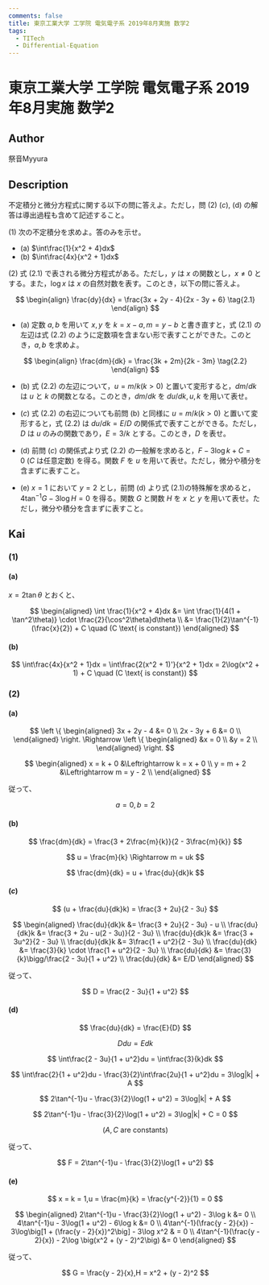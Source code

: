 ```yaml
---
comments: false
title: 東京工業大学 工学院 電気電子系 2019年8月実施 数学2
tags:
  - TITech
  - Differential-Equation
---
```

# 東京工業大学 工学院 電気電子系 2019年8月実施 数学2

## **Author**
祭音Myyura

## **Description**
不定積分と微分方程式に関する以下の問に答えよ。ただし，問 (2) ($c$), (d) の解答は導出過程も含めて記述すること。

(1) 次の不定積分を求めよ。答のみを示せ。

- (a) $\int\frac{1}{x^2 + 4}dx$
- (b) $\int\frac{4x}{x^2 + 1}dx$

(2) 式 $(2.1)$ で表される微分方程式がある。ただし，$y$ は $x$ の関数とし，$x \neq 0$ とする。また，$\log x$ は $x$ の自然対数を表す。このとき，以下の問に答えよ。 

$$
\begin{align}
\frac{dy}{dx} = \frac{3x + 2y - 4}{2x - 3y + 6} \tag{2.1}
\end{align}
$$

- (a) 定数 $a,b$ を用いて $x,y$ を $k = x - a,m = y - b$ と書き直すと，式 $(2.1)$ の左辺は式 $(2.2)$ のように定数項を含まない形で表すことができた。このとき，$a,b$ を求めよ。

$$
\begin{align}
\frac{dm}{dk} = \frac{3k + 2m}{2k - 3m} \tag{2.2}
\end{align}
$$

- (b) 式 $(2.2)$ の左辺について，$u = m/k(k > 0)$ と置いて変形すると，$dm/dk$ は $u$ と $k$ の関数となる。このとき，$dm/dk$ を $du/dk,u,k$ を用いて表せ。

- ($c$) 式 $(2.2)$ の右辺についても前問 (b) と同様に $u = m/k(k > 0)$ と置いて変形すると，式 $(2.2)$ は $du/dk = E/D$ の関係式で表すことができる。ただし，$D$ は $u$ のみの関数であり，$E = 3/k$ とする。このとき，$D$ を表せ。 

- (d) 前問 ($c$) の関係式より式 $(2.2)$ の一般解を求めると，$F - 3\log k + C = 0 \ (C\text{ は任意定数})$ を得る。関数 $F$ を $u$ を用いて表せ。ただし，微分や積分を含まずに表すこと。

- (e) $x = 1$ において $y = 2$ とし，前問 (d) より式
$(2.1)$の特殊解を求めると， $4\tan^{-1}G - 3\log H = 0$ を得る。関数 $G$ と関数 $H$ を $x$ と $y$ を用いて表せ。ただし，微分や積分を含まずに表すこと。

## **Kai** 
### (1)
#### (a)
$x = 2\tan\theta$ とおくと、

$$
\begin{aligned}
\int \frac{1}{x^2 + 4}dx &= \int \frac{1}{4(1 + \tan^2\theta)} \cdot \frac{2}{\cos^2\theta}d\theta \\
&= \frac{1}{2}\tan^{-1}(\frac{x}{2}) + C \quad (C \text{ is constant})
\end{aligned}
$$

#### (b)

$$
\int\frac{4x}{x^2 + 1}dx = \int\frac{2(x^2 + 1)'}{x^2 + 1}dx = 2\log(x^2 + 1) + C \quad (C \text{ is constant})
$$

### (2)
#### (a)

$$
\left \{
\begin{aligned}
3x + 2y - 4 &= 0 \\
2x - 3y + 6 &= 0 \\
\end{aligned}
\right. 
\Rightarrow
\left \{
\begin{aligned}
&x = 0 \\
&y = 2 \\
\end{aligned}
\right.
$$

$$
\begin{aligned}
x = k + 0 &\Leftrightarrow k = x + 0 \\
y = m + 2 &\Leftrightarrow m = y - 2 \\
\end{aligned}
$$

従って、

$$
a = 0 , b = 2
$$

#### (b)

$$
\frac{dm}{dk} = \frac{3 + 2\frac{m}{k}}{2 - 3\frac{m}{k}}
$$

$$
u = \frac{m}{k} \Rightarrow m = uk
$$

$$
\frac{dm}{dk} = u + \frac{du}{dk}k
$$

#### ($c$)

$$
(u + \frac{du}{dk}k) = \frac{3 + 2u}{2 - 3u}
$$

$$
\begin{aligned}
\frac{du}{dk}k &= \frac{3 + 2u}{2 - 3u} - u \\
\frac{du}{dk}k &= \frac{3 + 2u - u(2 - 3u)}{2 - 3u} \\
\frac{du}{dk}k &= \frac{3 + 3u^2}{2 - 3u} \\
\frac{du}{dk}k &= 3\frac{1 + u^2}{2 - 3u} \\
\frac{du}{dk} &= \frac{3}{k} \cdot \frac{1 + u^2}{2 - 3u} \\
\frac{du}{dk} &= \frac{3}{k}\bigg/\frac{2 - 3u}{1 + u^2} \\
\frac{du}{dk} &= E/D
\end{aligned}
$$

従って、

$$
D = \frac{2 - 3u}{1 + u^2}
$$

#### (d)

$$
\frac{du}{dk} = \frac{E}{D}
$$

$$
Ddu = Edk
$$

$$
\int\frac{2 - 3u}{1 + u^2}du = \int\frac{3}{k}dk
$$

$$
\int\frac{2}{1 + u^2}du - \frac{3}{2}\int\frac{2u}{1 + u^2}du = 3\log|k| + A
$$

$$
2\tan^{-1}u - \frac{3}{2}\log(1 + u^2) = 3\log|k| + A
$$

$$
2\tan^{-1}u - \frac{3}{2}\log(1 + u^2) = 3\log|k| + C = 0
$$

$$
(A,C \text{ are constants})
$$

従って、

$$
F = 2\tan^{-1}u - \frac{3}{2}\log(1 + u^2)
$$

#### (e)

$$
x = k = 1,u = \frac{m}{k} = \frac{y^{-2}}{1} = 0
$$

$$
\begin{aligned}
2\tan^{-1}u - \frac{3}{2}\log(1 + u^2) - 3\log k &= 0 \\
4\tan^{-1}u - 3\log(1 + u^2) - 6\log k &= 0 \\
4\tan^{-1}(\frac{y - 2}{x}) - 3\log\big[1 + (\frac{y - 2}{x})^2\big] - 3\log x^2 & = 0 \\
4\tan^{-1}(\frac{y - 2}{x}) - 2\log \big(x^2 + (y - 2)^2\big) &= 0
\end{aligned}
$$

従って、

$$
G = \frac{y - 2}{x},H = x^2 + (y - 2)^2
$$